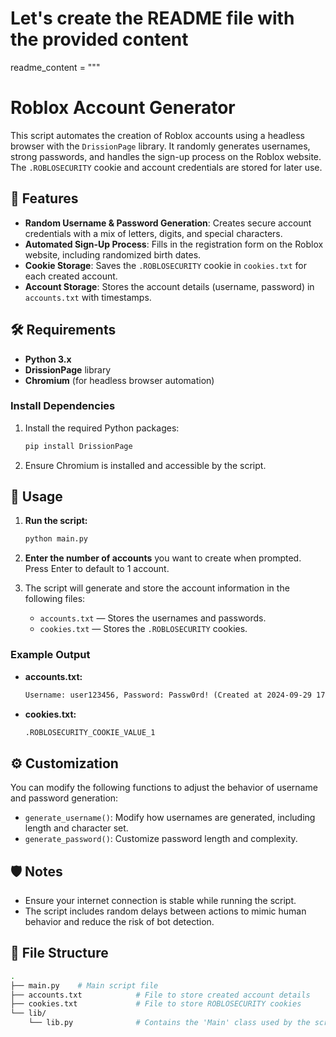 # Let's create the README file with the provided content

readme_content = """
# Roblox Account Generator

This script automates the creation of Roblox accounts using a headless browser with the `DrissionPage` library. It randomly generates usernames, strong passwords, and handles the sign-up process on the Roblox website. The `.ROBLOSECURITY` cookie and account credentials are stored for later use.

## 🚀 Features

- **Random Username & Password Generation**: Creates secure account credentials with a mix of letters, digits, and special characters.
- **Automated Sign-Up Process**: Fills in the registration form on the Roblox website, including randomized birth dates.
- **Cookie Storage**: Saves the `.ROBLOSECURITY` cookie in `cookies.txt` for each created account.
- **Account Storage**: Stores the account details (username, password) in `accounts.txt` with timestamps.

## 🛠️ Requirements

- **Python 3.x**
- **DrissionPage** library
- **Chromium** (for headless browser automation)

### Install Dependencies

1. Install the required Python packages:

    ```bash
    pip install DrissionPage
    ```

2. Ensure Chromium is installed and accessible by the script.

## 📝 Usage

1. **Run the script:**

    ```bash
    python main.py
    ```

2. **Enter the number of accounts** you want to create when prompted. Press Enter to default to 1 account.

3. The script will generate and store the account information in the following files:
   - `accounts.txt` — Stores the usernames and passwords.
   - `cookies.txt` — Stores the `.ROBLOSECURITY` cookies.

### Example Output

- **accounts.txt:**

    ```txt
    Username: user123456, Password: Passw0rd! (Created at 2024-09-29 17:00:00)
    ```

- **cookies.txt:**

    ```txt
    .ROBLOSECURITY_COOKIE_VALUE_1
    ```

## ⚙️ Customization

You can modify the following functions to adjust the behavior of username and password generation:

- `generate_username()`: Modify how usernames are generated, including length and character set.
- `generate_password()`: Customize password length and complexity.

## 🛡️ Notes

- Ensure your internet connection is stable while running the script.
- The script includes random delays between actions to mimic human behavior and reduce the risk of bot detection.

## 📂 File Structure

```bash
.
├── main.py    # Main script file
├── accounts.txt            # File to store created account details
├── cookies.txt             # File to store ROBLOSECURITY cookies
└── lib/
    └── lib.py              # Contains the 'Main' class used by the script
